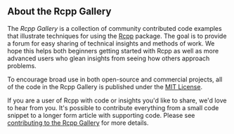 
## About the Rcpp Gallery

The *Rcpp Gallery* is a collection of community contributed code examples that 
illustrate techniques for using the [Rcpp](http://dirk.eddelbuettel.com/code/rcpp.html) package. 
The goal is to provide a forum for easy sharing of technical insights and methods
of work. We hope this helps both beginners getting started with Rcpp as well as 
more advanced users who  glean insights from seeing how others approach problems.

To encourage broad use in both open-source and commercial projects, all of 
the code in the Rcpp Gallery is published under the 
[MIT License](https://github.com/jjallaire/rcpp-gallery/blob/gh-pages/LICENSE.txt).

If you are a user of Rcpp with code or insights you'd like to share, we'd 
love to hear from you. It's possible to contribute everything from a small
code snippet to a longer form article with supporting code. Please see 
[contributing to the Rcpp Gallery](https://github.com/jjallaire/rcpp-gallery/wiki/Contributing) for more details.